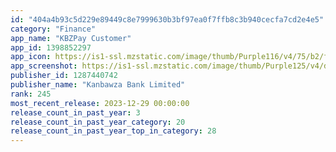 ```yaml
---
id: "404a4b93c5d229e89449c8e7999630b3bf97ea0f7ffb8c3b940cecfa7cd2e4e5"
category: "Finance"
app_name: "KBZPay Customer"
app_id: 1398852297
app_icon: https://is1-ssl.mzstatic.com/image/thumb/Purple116/v4/75/b2/f0/75b2f0ee-c25d-d057-8392-56801d19476c/AppIcon-0-1x_U007emarketing-0-5-0-85-220.png/1024x1024bb.png
app_screenshot: https://is1-ssl.mzstatic.com/image/thumb/Purple125/v4/db/c3/6b/dbc36bcf-ac64-7f8e-bb3d-6e5d290bc0ab/d7871c4c-c05d-4255-a50c-3d5fc1b718da_IMG_5143.png/1284x2778bb.png
publisher_id: 1287440742
publisher_name: "Kanbawza Bank Limited"
rank: 245
most_recent_release: 2023-12-29 00:00:00
release_count_in_past_year: 3
release_count_in_past_year_category: 20
release_count_in_past_year_top_in_category: 28
---
```

